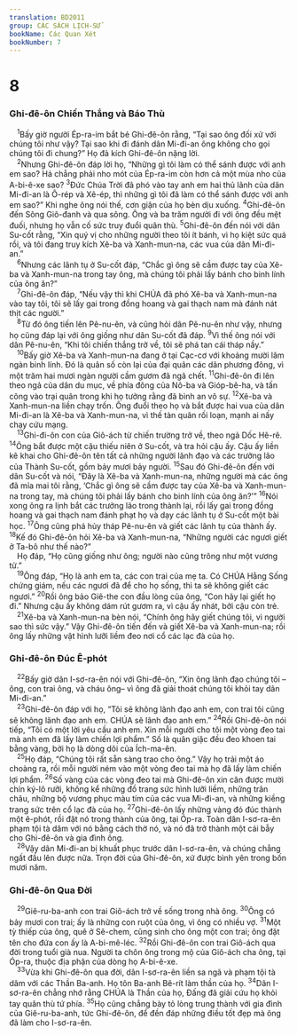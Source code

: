 ```yaml
---
translation: BD2011
group: CÁC SÁCH LỊCH-SỬ
bookName: Các Quan Xét 
bookNumber: 7
---
```


<div class="title"><h1>8</h1><h3>Ghi-đê-ôn Chiến Thắng và Báo Thù</h3></div>
<span class="verse cac_8_1"> <sup>1</sup>Bấy giờ người Ép-ra-im bắt bẻ Ghi-đê-ôn rằng, “Tại sao ông đối xử với chúng tôi như vậy? Tại sao khi đi đánh dân Mi-đi-an ông không cho gọi chúng tôi đi chung?” Họ đả kích Ghi-đê-ôn nặng lời.<br/></span>
<span class="verse cac_8_2"> <sup>2</sup>Nhưng Ghi-đê-ôn đáp lời họ, “Những gì tôi làm có thể sánh được với anh em sao? Há chẳng phải nho mót của Ép-ra-im còn hơn cả một mùa nho của A-bi-ê-xe sao? </span>
<span class="verse cac_8_3"><sup>3</sup>Ðức Chúa Trời đã phó vào tay anh em hai thủ lãnh của dân Mi-đi-an là Ô-rép và Xê-ép, thì những gì tôi đã làm có thể sánh được với anh em sao?” Khi nghe ông nói thế, cơn giận của họ bèn dịu xuống. </span>
<span class="verse cac_8_4"><sup>4</sup>Ghi-đê-ôn đến Sông Giô-đanh và qua sông. Ông và ba trăm người đi với ông đều mệt đuối, nhưng họ vẫn cố sức truy đuổi quân thù. </span>
<span class="verse cac_8_5"><sup>5</sup>Ghi-đê-ôn đến nói với dân Su-cốt rằng, “Xin quý vị cho những người theo tôi ít bánh, vì họ kiệt sức quá rồi, và tôi đang truy kích Xê-ba và Xanh-mun-na, các vua của dân Mi-đi-an.”<br/></span>
<span class="verse cac_8_6"> <sup>6</sup>Nhưng các lãnh tụ ở Su-cốt đáp, “Chắc gì ông sẽ cầm được tay của Xê-ba và Xanh-mun-na trong tay ông, mà chúng tôi phải lấy bánh cho binh lính của ông ăn?”<br/></span>
<span class="verse cac_8_7"> <sup>7</sup>Ghi-đê-ôn đáp, “Nếu vậy thì khi CHÚA đã phó Xê-ba và Xanh-mun-na vào tay tôi, tôi sẽ lấy gai trong đồng hoang và gai thạch nam mà đánh nát thịt các người.”<br/></span>
<span class="verse cac_8_8"> <sup>8</sup>Từ đó ông tiến lên Pê-nu-ên, và cũng hỏi dân Pê-nu-ên như vậy, nhưng họ cũng đáp lại với ông giống như dân Su-cốt đã đáp. </span>
<span class="verse cac_8_9"><sup>9</sup>Vì thế ông nói với dân Pê-nu-ên, “Khi tôi chiến thắng trở về, tôi sẽ phá tan cái tháp nầy.”<br/></span>
<span class="verse cac_8_10"> <sup>10</sup>Bấy giờ Xê-ba và Xanh-mun-na đang ở tại Cạc-cơ với khoảng mười lăm ngàn binh lính. Ðó là quân số còn lại của đại quân các dân phương đông, vì một trăm hai mươi ngàn người cầm gươm đã ngã chết. </span>
<span class="verse cac_8_11"><sup>11</sup>Ghi-đê-ôn đi lên theo ngả của dân du mục, về phía đông của Nô-ba và Gióp-bê-ha, và tấn công vào trại quân trong khi họ tưởng rằng đã bình an vô sự. </span>
<span class="verse cac_8_12"><sup>12</sup>Xê-ba và Xanh-mun-na liền chạy trốn. Ông đuổi theo họ và bắt được hai vua của dân Mi-đi-an là Xê-ba và Xanh-mun-na, vì thế tàn quân rối loạn, mạnh ai nấy chạy cứu mạng.<br/></span>
<span class="verse cac_8_13"> <sup>13</sup>Ghi-đi-ôn con của Giô-ách từ chiến trường trở về, theo ngả Dốc Hê-rê. </span>
<span class="verse cac_8_14"><sup>14</sup>Ông bắt được một cậu thiếu niên ở Su-cốt, và tra hỏi cậu ấy. Cậu ấy liền kê khai cho Ghi-đê-ôn tên tất cả những người lãnh đạo và các trưởng lão của Thành Su-cốt, gồm bảy mươi bảy người. </span>
<span class="verse cac_8_15"><sup>15</sup>Sau đó Ghi-đê-ôn đến với dân Su-cốt và nói, “Ðây là Xê-ba và Xanh-mun-na, những người mà các ông đã mỉa mai tôi rằng, ‘Chắc gì ông sẽ cầm được tay của Xê-ba và Xanh-mun-na trong tay, mà chúng tôi phải lấy bánh cho binh lính của ông ăn?’” </span>
<span class="verse cac_8_16"><sup>16</sup>Nói xong ông ra lịnh bắt các trưởng lão trong thành lại, rồi lấy gai trong đồng hoang và gai thạch nam đánh phạt họ và dạy các lãnh tụ ở Su-cốt một bài học. </span>
<span class="verse cac_8_17"><sup>17</sup>Ông cũng phá hủy tháp Pê-nu-ên và giết các lãnh tụ của thành ấy. </span>
<span class="verse cac_8_18"><sup>18</sup>Kế đó Ghi-đê-ôn hỏi Xê-ba và Xanh-mun-na, “Những người các ngươi giết ở Ta-bô như thế nào?”<br/> Họ đáp, “Họ cũng giống như ông; người nào cũng trông như một vương tử.”<br/></span>
<span class="verse cac_8_19"> <sup>19</sup>Ông đáp, “Họ là anh em ta, các con trai của mẹ ta. Có CHÚA Hằng Sống chứng giám, nếu các ngươi đã để cho họ sống, thì ta sẽ không giết các ngươi.” </span>
<span class="verse cac_8_20"><sup>20</sup>Rồi ông bảo Giê-the con đầu lòng của ông, “Con hãy lại giết họ đi.” Nhưng cậu ấy không dám rút gươm ra, vì cậu ấy nhát, bởi cậu còn trẻ.<br/></span>
<span class="verse cac_8_21"> <sup>21</sup>Xê-ba và Xanh-mun-na bèn nói, “Chính ông hãy giết chúng tôi, vì người sao thì sức vậy.” Vậy Ghi-đê-ôn tiến đến và giết Xê-ba và Xanh-mun-na; rồi ông lấy những vật hình lưỡi liềm đeo nơi cổ các lạc đà của họ.<br/></span>
<div class="title"><h3>Ghi-đê-ôn Ðúc Ê-phót</h3></div>
<span class="verse cac_8_22"> <sup>22</sup>Bấy giờ dân I-sơ-ra-ên nói với Ghi-đê-ôn, “Xin ông lãnh đạo chúng tôi –ông, con trai ông, và cháu ông– vì ông đã giải thoát chúng tôi khỏi tay dân Mi-đi-an.”<br/></span>
<span class="verse cac_8_23"> <sup>23</sup>Ghi-đê-ôn đáp với họ, “Tôi sẽ không lãnh đạo anh em, con trai tôi cũng sẽ không lãnh đạo anh em. CHÚA sẽ lãnh đạo anh em.” </span>
<span class="verse cac_8_24"><sup>24</sup>Rồi Ghi-đê-ôn nói tiếp, “Tôi có một lời yêu cầu anh em. Xin mỗi người cho tôi một vòng đeo tai mà anh em đã lấy làm chiến lợi phẩm.” Số là quân giặc đều đeo khoen tai bằng vàng, bởi họ là dòng dõi của Ích-ma-ên.<br/></span>
<span class="verse cac_8_25"> <sup>25</sup>Họ đáp, “Chúng tôi rất sẵn sàng trao cho ông.” Vậy họ trải một áo choàng ra, rồi mỗi người ném vào một vòng đeo tai mà họ đã lấy làm chiến lợi phẩm. </span>
<span class="verse cac_8_26"><sup>26</sup>Số vàng của các vòng đeo tai mà Ghi-đê-ôn xin cân được mười chín ký-lô rưỡi, không kể những đồ trang sức hình lưỡi liềm, những trân châu, những bộ vương phục màu tím của các vua Mi-đi-an, và những kiềng trang sức trên cổ lạc đà của họ. </span>
<span class="verse cac_8_27"><sup>27</sup>Ghi-đê-ôn lấy những vàng đó đúc thành một ê-phót, rồi đặt nó trong thành của ông, tại Óp-ra. Toàn dân I-sơ-ra-ên phạm tội tà dâm với nó bằng cách thờ nó, và nó đã trở thành một cái bẫy cho Ghi-đê-ôn và gia đình ông.<br/></span>
<span class="verse cac_8_28"> <sup>28</sup>Vậy dân Mi-đi-an bị khuất phục trước dân I-sơ-ra-ên, và chúng chẳng ngất đầu lên được nữa. Trọn đời của Ghi-đê-ôn, xứ được bình yên trong bốn mươi năm.<br/></span>
<div class="title"><h3>Ghi-đê-ôn Qua Ðời</h3></div>
<span class="verse cac_8_29"> <sup>29</sup>Giê-ru-ba-anh con trai Giô-ách trở về sống trong nhà ông. </span>
<span class="verse cac_8_30"><sup>30</sup>Ông có bảy mươi con trai; ấy là những con ruột của ông, vì ông có nhiều vợ. </span>
<span class="verse cac_8_31"><sup>31</sup>Một tỳ thiếp của ông, quê ở Sê-chem, cũng sinh cho ông một con trai; ông đặt tên cho đứa con ấy là A-bi-mê-léc. </span>
<span class="verse cac_8_32"><sup>32</sup>Rồi Ghi-đê-ôn con trai Giô-ách qua đời trong tuổi già nua. Người ta chôn ông trong mộ của Giô-ách cha ông, tại Óp-ra, thuộc địa phận của dòng họ A-bi-ê-xe.<br/></span>
<span class="verse cac_8_33"> <sup>33</sup>Vừa khi Ghi-đê-ôn qua đời, dân I-sơ-ra-ên liền sa ngã và phạm tội tà dâm với các Thần Ba-anh. Họ tôn Ba-anh Bê-rít làm thần của họ. </span>
<span class="verse cac_8_34"><sup>34</sup>Dân I-sơ-ra-ên chẳng nhớ rằng CHÚA là Thần của họ, Ðấng đã giải cứu họ khỏi tay quân thù tứ phía. </span>
<span class="verse cac_8_35"><sup>35</sup>Họ cũng chẳng bày tỏ lòng trung thành với gia đình của Giê-ru-ba-anh, tức Ghi-đê-ôn, để đền đáp những điều tốt đẹp mà ông đã làm cho I-sơ-ra-ên.<br/></span>
